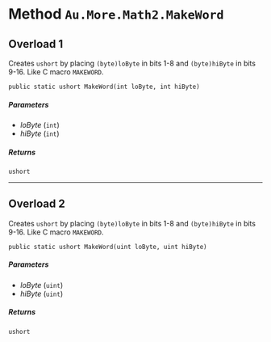 # Method `Au.More.Math2.MakeWord`

## Overload 1

Creates `ushort` by placing `(byte)loByte` in bits 1-8 and `(byte)hiByte` in bits 9-16. Like C macro `MAKEWORD`.

```
public static ushort MakeWord(int loByte, int hiByte)
```

##### Parameters

- *loByte*  (`int`)
- *hiByte*  (`int`)

##### Returns

`ushort`

* * *

## Overload 2

Creates `ushort` by placing `(byte)loByte` in bits 1-8 and `(byte)hiByte` in bits 9-16. Like C macro `MAKEWORD`.

```
public static ushort MakeWord(uint loByte, uint hiByte)
```

##### Parameters

- *loByte*  (`uint`)
- *hiByte*  (`uint`)

##### Returns

`ushort`